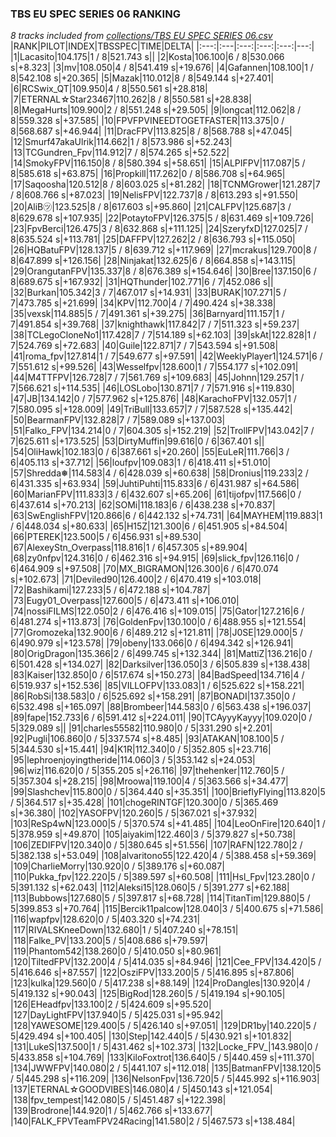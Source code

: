 ### TBS EU SPEC SERIES 06 RANKING
*8 tracks included from [collections/TBS EU SPEC SERIES 06.csv](/collections/TBS%20EU%20SPEC%20SERIES%2006.csv)*
|RANK|PILOT|INDEX|TBSSPEC|TIME|DELTA|
|:---:|:---|:---:|:---:|:---:|---:|
|1|Lacasito|104.175|1 / 8|521.743 s||
|2|Kosta|106.100|6 / 8|530.066 s|+8.323|
|3|mv|108.050|4 / 8|541.419 s|+19.676|
|4|Gafannen|108.100|1 / 8|542.108 s|+20.365|
|5|Mazak|110.012|8 / 8|549.144 s|+27.401|
|6|RCSwix_QT|109.950|4 / 8|550.561 s|+28.818|
|7|ETERNAL☆Star23467|110.262|8 / 8|550.581 s|+28.838|
|8|MegaHurts|109.900|2 / 8|551.248 s|+29.505|
|9|longcat|112.062|8 / 8|559.328 s|+37.585|
|10|FPVFPVINEEDTOGETFASTER|113.375|0 / 8|568.687 s|+46.944|
|11|DracFPV|113.825|8 / 8|568.788 s|+47.045|
|12|Smurf47akaUlrik|114.662|1 / 8|573.986 s|+52.243|
|13|TCGundren_Fpv|114.912|7 / 8|574.265 s|+52.522|
|14|SmokyFPV|116.150|8 / 8|580.394 s|+58.651|
|15|ALPIFPV|117.087|5 / 8|585.618 s|+63.875|
|16|Propkill|117.262|0 / 8|586.708 s|+64.965|
|17|Saqoosha|120.512|8 / 8|603.025 s|+81.282|
|18|TCNMGrower|121.287|7 / 8|608.766 s|+87.023|
|19|NelisFPV|122.737|8 / 8|613.293 s|+91.550|
|20|AliB㋡|123.525|8 / 8|617.603 s|+95.860|
|21|CALFPV|125.687|3 / 8|629.678 s|+107.935|
|22|PotaytoFPV|126.375|5 / 8|631.469 s|+109.726|
|23|FpvBerci|126.475|3 / 8|632.868 s|+111.125|
|24|SzeryfxD|127.025|7 / 8|635.524 s|+113.781|
|25|DAFFPV|127.262|2 / 8|636.793 s|+115.050|
|26|HQBatuFPV|128.137|5 / 8|639.712 s|+117.969|
|27|mcrakus|129.700|8 / 8|647.899 s|+126.156|
|28|Ninjakat|132.625|6 / 8|664.858 s|+143.115|
|29|OrangutanFPV|135.337|8 / 8|676.389 s|+154.646|
|30|Bree|137.150|6 / 8|689.675 s|+167.932|
|31|HQThunder|102.771|6 / 7|452.086 s||
|32|Burkan|105.342|3 / 7|467.017 s|+14.931|
|33|BURAK|107.271|5 / 7|473.785 s|+21.699|
|34|KPV|112.700|4 / 7|490.424 s|+38.338|
|35|vexsk|114.885|5 / 7|491.361 s|+39.275|
|36|Barnyard|111.157|1 / 7|491.854 s|+39.768|
|37|knighthawk|117.842|7 / 7|511.323 s|+59.237|
|38|TCLegoCloneNo1|117.428|7 / 7|514.189 s|+62.103|
|39|skAt|122.828|1 / 7|524.769 s|+72.683|
|40|Guile|122.871|7 / 7|543.594 s|+91.508|
|41|roma_fpv|127.814|1 / 7|549.677 s|+97.591|
|42|WeeklyPlayer1|124.571|6 / 7|551.612 s|+99.526|
|43|Wesselfpv|128.600|1 / 7|554.177 s|+102.091|
|44|M4TTFPV|126.728|7 / 7|561.769 s|+109.683|
|45|Johnn|129.257|1 / 7|566.621 s|+114.535|
|46|LOSLobo|130.871|7 / 7|571.916 s|+119.830|
|47|JB|134.142|0 / 7|577.962 s|+125.876|
|48|KarachoFPV|132.057|1 / 7|580.095 s|+128.009|
|49|TriBull|133.657|7 / 7|587.528 s|+135.442|
|50|BearmanFPV|132.828|7 / 7|589.089 s|+137.003|
|51|Falko_FPV|134.214|0 / 7|604.305 s|+152.219|
|52|TrollFPV|143.042|7 / 7|625.611 s|+173.525|
|53|DirtyMuffin|99.616|0 / 6|367.401 s||
|54|OliHawk|102.183|0 / 6|387.661 s|+20.260|
|55|EuLeR|111.766|3 / 6|405.113 s|+37.712|
|56|loufpv|109.083|1 / 6|418.411 s|+51.010|
|57|Shredda❅|114.583|4 / 6|428.039 s|+60.638|
|58|Dronius|119.233|2 / 6|431.335 s|+63.934|
|59|JuhtiPuhti|115.833|6 / 6|431.987 s|+64.586|
|60|MarianFPV|111.833|3 / 6|432.607 s|+65.206|
|61|tijofpv|117.566|0 / 6|437.614 s|+70.213|
|62|SOMi|118.183|6 / 6|438.238 s|+70.837|
|63|SwEnglishFPV|120.866|6 / 6|442.132 s|+74.731|
|64|MAYHEM|119.883|1 / 6|448.034 s|+80.633|
|65|H15Z|121.300|6 / 6|451.905 s|+84.504|
|66|PTEREK|123.500|5 / 6|456.931 s|+89.530|
|67|AlexeyStn_Overpass|118.816|1 / 6|457.305 s|+89.904|
|68|zy0nfpv|124.316|0 / 6|462.316 s|+94.915|
|69|slick_fpv|126.116|0 / 6|464.909 s|+97.508|
|70|MX_BIGRAMON|126.300|6 / 6|470.074 s|+102.673|
|71|Deviled90|126.400|2 / 6|470.419 s|+103.018|
|72|Bashikami|127.233|5 / 6|472.188 s|+104.787|
|73|Eugy01_Overpass|127.600|5 / 6|473.411 s|+106.010|
|74|nossiFILMS|122.050|2 / 6|476.416 s|+109.015|
|75|Gator|127.216|6 / 6|481.274 s|+113.873|
|76|GoldenFpv|130.100|0 / 6|488.955 s|+121.554|
|77|Gromozeka|132.900|6 / 6|489.212 s|+121.811|
|78|J0SE|129.000|5 / 6|490.979 s|+123.578|
|79|obeny|133.066|0 / 6|494.342 s|+126.941|
|80|OrigDragon|135.366|2 / 6|499.745 s|+132.344|
|81|MattiZ|136.216|0 / 6|501.428 s|+134.027|
|82|Darksilver|136.050|3 / 6|505.839 s|+138.438|
|83|Kaiser|132.850|0 / 6|517.674 s|+150.273|
|84|BadSpeed|134.716|4 / 6|519.937 s|+152.536|
|85|VILLOFPV|133.083|1 / 6|525.622 s|+158.221|
|86|RobSi|138.583|0 / 6|525.692 s|+158.291|
|87|BONADI|137.350|0 / 6|532.498 s|+165.097|
|88|Brombeer|144.583|0 / 6|563.438 s|+196.037|
|89|fape|152.733|6 / 6|591.412 s|+224.011|
|90|TCAyyyKayyy|109.020|0 / 5|329.089 s||
|91|charles55582|110.980|0 / 5|331.290 s|+2.201|
|92|Pugli|106.860|0 / 5|337.574 s|+8.485|
|93|ATAKAN|108.100|5 / 5|344.530 s|+15.441|
|94|K1R|112.340|0 / 5|352.805 s|+23.716|
|95|lephroenjoyingtheride|114.060|3 / 5|353.142 s|+24.053|
|96|wiz|116.620|0 / 5|355.205 s|+26.116|
|97|thehenker|112.760|5 / 5|357.304 s|+28.215|
|98|Mroowa|119.100|4 / 5|363.566 s|+34.477|
|99|Slashchev|115.800|0 / 5|364.440 s|+35.351|
|100|BrieflyFlying|113.820|5 / 5|364.517 s|+35.428|
|101|chogeRINTGF|120.300|0 / 5|365.469 s|+36.380|
|102|YASOFPV|120.260|5 / 5|367.021 s|+37.932|
|103|ReSp4wN|123.000|5 / 5|370.574 s|+41.485|
|104|LeoOnFire|120.640|1 / 5|378.959 s|+49.870|
|105|aiyakim|122.460|3 / 5|379.827 s|+50.738|
|106|ZEDIFPV|120.340|0 / 5|380.645 s|+51.556|
|107|RAFN|122.780|2 / 5|382.138 s|+53.049|
|108|alvaritono55|122.420|4 / 5|388.458 s|+59.369|
|109|CharlieMorry|130.920|0 / 5|389.176 s|+60.087|
|110|Pukka_fpv|122.220|5 / 5|389.597 s|+60.508|
|111|Hsl_Fpv|123.280|0 / 5|391.132 s|+62.043|
|112|Aleksi15|128.060|5 / 5|391.277 s|+62.188|
|113|Bubbows|127.680|5 / 5|397.817 s|+68.728|
|114|TitanTim|129.880|5 / 5|399.853 s|+70.764|
|115|Bercik11palcow|128.040|3 / 5|400.675 s|+71.586|
|116|wapfpv|128.620|0 / 5|403.320 s|+74.231|
|117|RIVALSKneeDown|132.680|1 / 5|407.240 s|+78.151|
|118|Falke_PV|133.200|5 / 5|408.686 s|+79.597|
|119|Phantom542|138.260|0 / 5|410.050 s|+80.961|
|120|TiltedFPV|132.200|4 / 5|414.035 s|+84.946|
|121|Cee_FPV|134.420|5 / 5|416.646 s|+87.557|
|122|OsziFPV|133.200|5 / 5|416.895 s|+87.806|
|123|kulka|129.560|0 / 5|417.238 s|+88.149|
|124|ProDangles|130.920|4 / 5|419.132 s|+90.043|
|125|BigRod|128.260|5 / 5|419.194 s|+90.105|
|126|EHeadfpv|133.100|2 / 5|424.609 s|+95.520|
|127|DayLightFPV|137.940|5 / 5|425.031 s|+95.942|
|128|YAWESOME|129.400|5 / 5|426.140 s|+97.051|
|129|DR1by|140.220|5 / 5|429.494 s|+100.405|
|130|Step|142.440|5 / 5|430.921 s|+101.832|
|131|LukeS|137.500|1 / 5|431.462 s|+102.373|
|132|Locke_FPV_|143.980|0 / 5|433.858 s|+104.769|
|133|KiloFoxtrot|136.640|5 / 5|440.459 s|+111.370|
|134|JWWFPV|140.080|2 / 5|441.107 s|+112.018|
|135|BatmanFPV|138.120|5 / 5|445.298 s|+116.209|
|136|NelsonFpv|136.720|5 / 5|445.992 s|+116.903|
|137|ETERNAL☆GOODVIBES|146.080|4 / 5|450.143 s|+121.054|
|138|fpv_tempest|142.080|5 / 5|451.487 s|+122.398|
|139|Brodrone|144.920|1 / 5|462.766 s|+133.677|
|140|FALK_FPVTeamFPV24Racing|141.580|2 / 5|467.573 s|+138.484|

